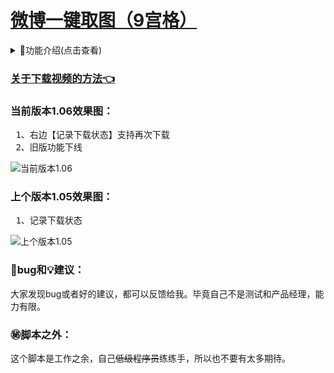 # [微博一键取图（9宫格）](https://greasyfork.org/zh-CN/scripts/454816)

<details>
<summary>📔功能介绍(点击查看)</summary>
<pre>
10、右边【记录下载状态】支持再次下载（1.06）
9、旧版功能下线（1.06）
8、记录下载状态（1.05）
7、兼容火狐浏览器（1.04）
6、<del>兼容旧版（1.03）</del>
5、新版全屏预览图片时，再次点击图片退出全屏预览(1.03)
4、支持下载live图（1.02）
3、不支持下载视频（1.01）<a href="https://greasyfork.org/zh-CN/scripts/454816-%E5%BE%AE%E5%8D%9A%E4%B8%80%E9%94%AE%E5%8F%96%E5%9B%BE-9%E5%AE%AB%E6%A0%BC/discussions/160492">关于下载视频的方法👈</a>
2、支持最多18图下载（1.01）
1、下载图片（1.01）
</pre>
</details>


### [关于下载视频的方法👈](https://greasyfork.org/zh-CN/scripts/454816-%E5%BE%AE%E5%8D%9A%E4%B8%80%E9%94%AE%E5%8F%96%E5%9B%BE-9%E5%AE%AB%E6%A0%BC/discussions/160492)


### 当前版本1.06效果图：

<pre>
 1、右边【记录下载状态】支持再次下载
 2、旧版功能下线
</pre>

![当前版本1.06][1.06]

### 上个版本1.05效果图：

<pre>
 1、记录下载状态
</pre>

![上个版本1.05][1.05]

### 🐞bug和💡建议：

大家发现bug或者好的建议，都可以反馈给我。毕竟自己不是测试和产品经理，能力有限。

### ㊙️脚本之外：

这个脚本是工作之余，自己<del>低级程序员</del>练练手，所以也不要有太多期待。
<!-- weibo/wb -->
[1.05]:https://img-blog.csdnimg.cn/7433d2fef0544eddb60ae10ef2977f45.png
[1.06]:https://img-blog.csdnimg.cn/a055f6a1160d42b6a74f97c49b7d274f.png
